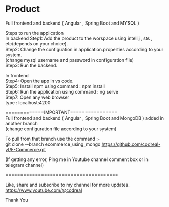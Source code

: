 # Product
Full frontend and backend ( Angular , Spring Boot and MYSQL )                                                                                                      
                                                                                                                                                                     
Steps to run the application                                                                                                                                   
In backend Step1: Add the product to the worspace using intellij , sts , etc(depends on your choice).                                                                     
Step2: Change the configuation in application.properties according to your system.                                                                                  
       (change mysql username and password in configuration file)                                                                                                    
Step3: Run the backend.                                                                                                                                        
                                                                                                                                                                   
In frontend                                                                                                                                                               
Step4: Open the app in vs code.                                                                                                                                   
Step5: Install npm using command : npm install                                                                                                                           
Step6: Run the application using command : ng serve                                                                                                                
Step7: Open any web browser                                                                                                                                      
       type : localhost:4200                                                                                                                                    
                                                                                                                                                                 
=============IMPORTANT================                                                                                                                           
Full frontend and backend ( Angular , Spring Boot and MongoDB ) added in another branch                                                                         
(change configuration file according to your system)                                                                                                           
                                                                                                                                                                     
To pull from that branch use the command :-                                                                                                                               
git clone --branch ecommerce_using_mongo https://github.com/codreal-yt/E-Commerce.git                                                                           
                                                                                                                                                                
(If getting any error, Ping me in Youtube channel comment box or in telegram channel)                                                                         
                                                                                                                                                              
======================================                                                                                                                       
                                                                                                                                                                      
                                                                                                                                                                        
Like, share and subscribe to my channel for more updates.                                                                                                                 
https://www.youtube.com/@codreal                                                                                                                                         
                                                                                                                                                                         
Thank You                                                                                                                                                                 
                                                                                                                                               

